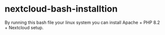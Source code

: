 # nextcloud-bash-installtion
By running this bash file your linux system you can install Apache + PHP 8.2 + Nextcloud setup.
